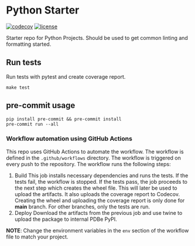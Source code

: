 # Python Starter


[![codecov](https://img.shields.io/codecov/c/github/PDBe-KB/python-starter?style=for-the-badge)](https://codecov.io/gh/PDBe-KB/python-starter)
[![license](https://img.shields.io/github/license/PDBe-KB/python-starter?style=for-the-badge)](https://raw.githubusercontent.com/PDBe-KB/python-starter/main/LICENSE)

Starter repo for Python Projects. Should be used to get common linting and
formatting started.


## Run tests
Run tests with pytest and create coverage report.
```
make test
```

## pre-commit usage
```
pip install pre-commit && pre-commit install
pre-commit run --all
```

### Workflow automation using GitHub Actions
This repo uses GitHub Actions to automate the workflow. The workflow is defined in the `.github/workflows` directory. The workflow is triggered on every push to the repository. The workflow runs the following steps:

1. Build
   This job installs necessary dependencies and runs the tests. If the tests fail, the workflow is stopped. If the tests pass, the job proceeds to the next step which creates the wheel file. This will later be used to upload the artifacts. It also uploads the coverage report to Codecov.
   Creating the wheel and uploading the coverage report is only done for **main** branch. For other branches, only the tests are run.
2. Deploy
   Download the artifacts from the previous job and use twine to upload the package to internal PDBe PyPI.

**NOTE**: Change the environment variables in the `env` section of the workflow file to match your project.
